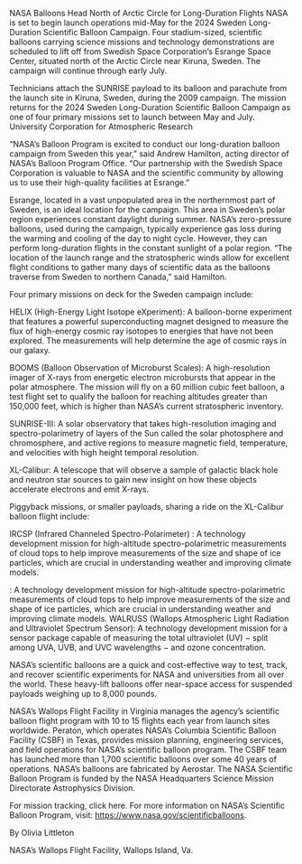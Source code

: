 NASA Balloons Head North of Arctic Circle for Long-Duration Flights 
 NASA is set to begin launch operations mid-May for the 2024 Sweden Long-Duration Scientific Balloon Campaign. Four stadium-sized, scientific balloons carrying science missions and technology demonstrations are scheduled to lift off from Swedish Space Corporation’s Esrange Space Center, situated north of the Arctic Circle near Kiruna, Sweden. The campaign will continue through early July.

Technicians attach the SUNRISE payload to its balloon and parachute from the launch site in Kiruna, Sweden, during the 2009 campaign. The mission returns for the 2024 Sweden Long-Duration Scientific Balloon Campaign as one of four primary missions set to launch between May and July. University Corporation for Atmospheric Research

“NASA’s Balloon Program is excited to conduct our long-duration balloon campaign from Sweden this year,” said Andrew Hamilton, acting director of NASA’s Balloon Program Office. “Our partnership with the Swedish Space Corporation is valuable to NASA and the scientific community by allowing us to use their high-quality facilities at Esrange.”

Esrange, located in a vast unpopulated area in the northernmost part of Sweden, is an ideal location for the campaign. This area in Sweden’s polar region experiences constant daylight during summer. NASA’s zero-pressure balloons, used during the campaign, typically experience gas loss during the warming and cooling of the day to night cycle. However, they can perform long-duration flights in the constant sunlight of a polar region. “The location of the launch range and the stratospheric winds allow for excellent flight conditions to gather many days of scientific data as the balloons traverse from Sweden to northern Canada,” said Hamilton.

Four primary missions on deck for the Sweden campaign include:

HELIX (High-Energy Light Isotope eXperiment): A balloon-borne experiment that features a powerful superconducting magnet designed to measure the flux of high-energy cosmic ray isotopes to energies that have not been explored. The measurements will help determine the age of cosmic rays in our galaxy.

BOOMS (Balloon Observation of Microburst Scales): A high-resolution imager of X-rays from energetic electron microbursts that appear in the polar atmosphere. The mission will fly on a 60 million cubic feet balloon, a test flight set to qualify the balloon for reaching altitudes greater than 150,000 feet, which is higher than NASA’s current stratospheric inventory.

SUNRISE-III: A solar observatory that takes high-resolution imaging and spectro-polarimetry of layers of the Sun called the solar photosphere and chromosphere, and active regions to measure magnetic field, temperature, and velocities with high height temporal resolution.

XL-Calibur: A telescope that will observe a sample of galactic black hole and neutron star sources to gain new insight on how these objects accelerate electrons and emit X-rays.

Piggyback missions, or smaller payloads, sharing a ride on the XL-Calibur balloon flight include:

IRCSP (Infrared Channeled Spectro-Polarimeter) : A technology development mission for high-altitude spectro-polarimetric measurements of cloud tops to help improve measurements of the size and shape of ice particles, which are crucial in understanding weather and improving climate models.

: A technology development mission for high-altitude spectro-polarimetric measurements of cloud tops to help improve measurements of the size and shape of ice particles, which are crucial in understanding weather and improving climate models. WALRUSS (Wallops Atmospheric Light Radiation and Ultraviolet Spectrum Sensor): A technology development mission for a sensor package capable of measuring the total ultraviolet (UV) − split among UVA, UVB, and UVC wavelengths ­− and ozone concentration.

NASA’s scientific balloons are a quick and cost-effective way to test, track, and recover scientific experiments for NASA and universities from all over the world. These heavy-lift balloons offer near-space access for suspended payloads weighing up to 8,000 pounds.

NASA’s Wallops Flight Facility in Virginia manages the agency’s scientific balloon flight program with 10 to 15 flights each year from launch sites worldwide. Peraton, which operates NASA’s Columbia Scientific Balloon Facility (CSBF) in Texas, provides mission planning, engineering services, and field operations for NASA’s scientific balloon program. The CSBF team has launched more than 1,700 scientific balloons over some 40 years of operations. NASA’s balloons are fabricated by Aerostar. The NASA Scientific Balloon Program is funded by the NASA Headquarters Science Mission Directorate Astrophysics Division.

For mission tracking, click here. For more information on NASA’s Scientific Balloon Program, visit: https://www.nasa.gov/scientificballoons.

By Olivia Littleton

NASA’s Wallops Flight Facility, Wallops Island, Va.